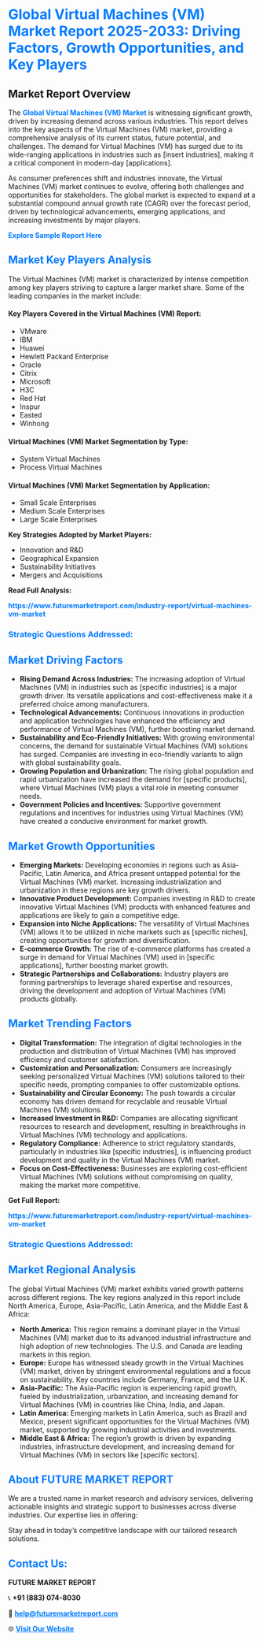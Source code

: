 <h1 style="color: #007BFF;">Global Virtual Machines (VM) Market Report 2025-2033: Driving Factors, Growth Opportunities, and Key Players</h1>

<section id="overview">
<h2>Market Report Overview</h2>
<p>The <a href="https://www.futuremarketreport.com/industry-report/virtual-machines-vm-market" style="color: #007BFF; text-decoration: none;"><strong>Global Virtual Machines (VM) Market</strong></a> is witnessing significant growth, driven by increasing demand across various industries. This report delves into the key aspects of the Virtual Machines (VM) market, providing a comprehensive analysis of its current status, future potential, and challenges. The demand for Virtual Machines (VM) has surged due to its wide-ranging applications in industries such as [insert industries], making it a critical component in modern-day [applications].</p>
<p>As consumer preferences shift and industries innovate, the Virtual Machines (VM) market continues to evolve, offering both challenges and opportunities for stakeholders. The global market is expected to expand at a substantial compound annual growth rate (CAGR) over the forecast period, driven by technological advancements, emerging applications, and increasing investments by major players.</p>
</section>

<section id="overview">
<p><a href="https://www.futuremarketreport.com/request-sample/reportId=27575" style="color: #007BFF; text-decoration: none;"><strong>Explore Sample Report Here</strong></a></p>
</section>

<section id="key-players">
<h2 style="color: #007BFF;">Market Key Players Analysis</h2>
<p>The Virtual Machines (VM) market is characterized by intense competition among key players striving to capture a larger market share. Some of the leading companies in the market include:</p>
<h4>Key Players Covered in the Virtual Machines (VM) Report:</h4>
<ul><li>VMware</li><li>IBM</li><li>Huawei</li><li>Hewlett Packard Enterprise</li><li>Oracle</li><li>Citrix</li><li>Microsoft</li><li>H3C</li><li>Red Hat</li><li>Inspur</li><li>Easted</li><li>Winhong</li></ul>
<h4>Virtual Machines (VM) Market Segmentation by Type:</h4>
<ul><li>System Virtual Machines</li><li>Process Virtual Machines</li></ul>

<h4>Virtual Machines (VM) Market Segmentation by Application:</h4>
<ul><li>Small Scale Enterprises</li><li>Medium Scale Enterprises</li><li>Large Scale Enterprises</li></ul>
<p><strong>Key Strategies Adopted by Market Players:</strong></p>
<ul>
<li>Innovation and R&D</li>
<li>Geographical Expansion</li>
<li>Sustainability Initiatives</li>
<li>Mergers and Acquisitions</li>
</ul>
</section>

<section>
<p><strong>Read Full Analysis: </strong></p><a href="https://www.futuremarketreport.com/industry-report/virtual-machines-vm-market" style="color: #007BFF; text-decoration: none;"><strong>https://www.futuremarketreport.com/industry-report/virtual-machines-vm-market</strong></a>
<h3 style="color: #007BFF;">Strategic Questions Addressed:</h3>
</section>

<section id="driving-factors">
<h2 style="color: #007BFF;">Market Driving Factors</h2>
<ul>
<li><strong>Rising Demand Across Industries:</strong> The increasing adoption of Virtual Machines (VM) in industries such as [specific industries] is a major growth driver. Its versatile applications and cost-effectiveness make it a preferred choice among manufacturers.</li>
<li><strong>Technological Advancements:</strong> Continuous innovations in production and application technologies have enhanced the efficiency and performance of Virtual Machines (VM), further boosting market demand.</li>
<li><strong>Sustainability and Eco-Friendly Initiatives:</strong> With growing environmental concerns, the demand for sustainable Virtual Machines (VM) solutions has surged. Companies are investing in eco-friendly variants to align with global sustainability goals.</li>
<li><strong>Growing Population and Urbanization:</strong> The rising global population and rapid urbanization have increased the demand for [specific products], where Virtual Machines (VM) plays a vital role in meeting consumer needs.</li>
<li><strong>Government Policies and Incentives:</strong> Supportive government regulations and incentives for industries using Virtual Machines (VM) have created a conducive environment for market growth.</li>
</ul>
</section>

<section id="growth-opportunities">
<h2 style="color: #007BFF;">Market Growth Opportunities</h2>
<ul>
<li><strong>Emerging Markets:</strong> Developing economies in regions such as Asia-Pacific, Latin America, and Africa present untapped potential for the Virtual Machines (VM) market. Increasing industrialization and urbanization in these regions are key growth drivers.</li>
<li><strong>Innovative Product Development:</strong> Companies investing in R&D to create innovative Virtual Machines (VM) products with enhanced features and applications are likely to gain a competitive edge.</li>
<li><strong>Expansion into Niche Applications:</strong> The versatility of Virtual Machines (VM) allows it to be utilized in niche markets such as [specific niches], creating opportunities for growth and diversification.</li>
<li><strong>E-commerce Growth:</strong> The rise of e-commerce platforms has created a surge in demand for Virtual Machines (VM) used in [specific applications], further boosting market growth.</li>
<li><strong>Strategic Partnerships and Collaborations:</strong> Industry players are forming partnerships to leverage shared expertise and resources, driving the development and adoption of Virtual Machines (VM) products globally.</li>
</ul>
</section>

<section id="trending-factors">
<h2 style="color: #007BFF;">Market Trending Factors</h2>
<ul>
<li><strong>Digital Transformation:</strong> The integration of digital technologies in the production and distribution of Virtual Machines (VM) has improved efficiency and customer satisfaction.</li>
<li><strong>Customization and Personalization:</strong> Consumers are increasingly seeking personalized Virtual Machines (VM) solutions tailored to their specific needs, prompting companies to offer customizable options.</li>
<li><strong>Sustainability and Circular Economy:</strong> The push towards a circular economy has driven demand for recyclable and reusable Virtual Machines (VM) solutions.</li>
<li><strong>Increased Investment in R&D:</strong> Companies are allocating significant resources to research and development, resulting in breakthroughs in Virtual Machines (VM) technology and applications.</li>
<li><strong>Regulatory Compliance:</strong> Adherence to strict regulatory standards, particularly in industries like [specific industries], is influencing product development and quality in the Virtual Machines (VM) market.</li>
<li><strong>Focus on Cost-Effectiveness:</strong> Businesses are exploring cost-efficient Virtual Machines (VM) solutions without compromising on quality, making the market more competitive.</li>
</ul>
</section>

<section>
<p><strong>Get Full Report: </strong></p><a href="https://www.futuremarketreport.com/industry-report/virtual-machines-vm-market" style="color: #007BFF; text-decoration: none;"><strong>https://www.futuremarketreport.com/industry-report/virtual-machines-vm-market</strong></a>
<h3 style="color: #007BFF;">Strategic Questions Addressed:</h3>
</section>


<section id="regional-analysis">
<h2 style="color: #007BFF;">Market Regional Analysis</h2>
<p>The global Virtual Machines (VM) market exhibits varied growth patterns across different regions. The key regions analyzed in this report include North America, Europe, Asia-Pacific, Latin America, and the Middle East & Africa:</p>
<ul>
<li><strong>North America:</strong> This region remains a dominant player in the Virtual Machines (VM) market due to its advanced industrial infrastructure and high adoption of new technologies. The U.S. and Canada are leading markets in this region.</li>
<li><strong>Europe:</strong> Europe has witnessed steady growth in the Virtual Machines (VM) market, driven by stringent environmental regulations and a focus on sustainability. Key countries include Germany, France, and the U.K.</li>
<li><strong>Asia-Pacific:</strong> The Asia-Pacific region is experiencing rapid growth, fueled by industrialization, urbanization, and increasing demand for Virtual Machines (VM) in countries like China, India, and Japan.</li>
<li><strong>Latin America:</strong> Emerging markets in Latin America, such as Brazil and Mexico, present significant opportunities for the Virtual Machines (VM) market, supported by growing industrial activities and investments.</li>
<li><strong>Middle East & Africa:</strong> The region’s growth is driven by expanding industries, infrastructure development, and increasing demand for Virtual Machines (VM) in sectors like [specific sectors].</li>
</ul>
</section>

<footer>
<h2 style="color: #007BFF;">About FUTURE MARKET REPORT</h2>
<p>We are a trusted name in market research and advisory services, delivering actionable insights and strategic support to businesses across diverse industries. Our expertise lies in offering:</p>

<p>Stay ahead in today’s competitive landscape with our tailored research solutions.</p>

<h2 style="color: #007BFF;">Contact Us:</h2>
<p><strong>FUTURE MARKET REPORT</strong></p>
<p>📞 <strong>+91 (883) 074-8030</strong></p>
<p>📧 <strong><a href="mailto:help@futuremarketreport.com" style="color: #007BFF;">help@futuremarketreport.com</a></strong></p>
<p>🌐 <strong><a href="https://www.futuremarketreport.com/" style="color: #007BFF;">Visit Our Website</a></strong></p>
</footer>